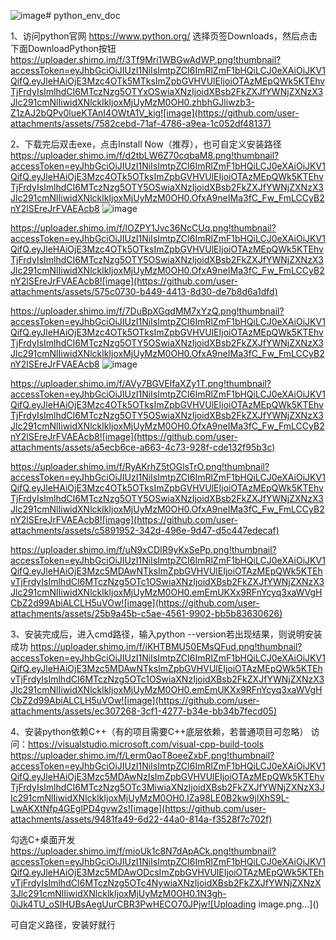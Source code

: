 ![image](https://github.com/user-attachments/assets/3306703e-1ef6-41eb-96ad-73896fbcff8d)# python_env_doc

1、访问python官网 https://www.python.org/ 选择页签Downloads，然后点击下面DownloadPython按钮
https://uploader.shimo.im/f/3Tf9Mri1WBGwAdWP.png!thumbnail?accessToken=eyJhbGciOiJIUzI1NiIsImtpZCI6ImRlZmF1bHQiLCJ0eXAiOiJKV1QifQ.eyJleHAiOjE3Mzc4OTk5MTksImZpbGVHVUlEIjoiOTAzMEpQWk5KTEhvTjFrdyIsImlhdCI6MTczNzg5OTYxOSwiaXNzIjoidXBsb2FkZXJfYWNjZXNzX3Jlc291cmNlIiwidXNlcklkIjoxMjUyMzM0OH0.zhbhGJliwzb3-Z1zAJ2bQPv0lueKTAnI4OWtA1V_kig![image](https://github.com/user-attachments/assets/7582cebd-71af-4786-a9ea-1c052df48137)

2、下载完后双击exe，点击Install Now（推荐），也可自定义安装路径
https://uploader.shimo.im/f/d2tbLW6Z70cqbaM8.png!thumbnail?accessToken=eyJhbGciOiJIUzI1NiIsImtpZCI6ImRlZmF1bHQiLCJ0eXAiOiJKV1QifQ.eyJleHAiOjE3Mzc4OTk5OTksImZpbGVHVUlEIjoiOTAzMEpQWk5KTEhvTjFrdyIsImlhdCI6MTczNzg5OTY5OSwiaXNzIjoidXBsb2FkZXJfYWNjZXNzX3Jlc291cmNlIiwidXNlcklkIjoxMjUyMzM0OH0.OfxA9neIMa3fC_Fw_FmLCCyB2nY2lSEreJrFVAEAcb8
![image](https://github.com/user-attachments/assets/1474273a-208b-478c-a627-d11546a5788d)

https://uploader.shimo.im/f/lOZPY1Jvc36NcCUq.png!thumbnail?accessToken=eyJhbGciOiJIUzI1NiIsImtpZCI6ImRlZmF1bHQiLCJ0eXAiOiJKV1QifQ.eyJleHAiOjE3Mzc4OTk5OTksImZpbGVHVUlEIjoiOTAzMEpQWk5KTEhvTjFrdyIsImlhdCI6MTczNzg5OTY5OSwiaXNzIjoidXBsb2FkZXJfYWNjZXNzX3Jlc291cmNlIiwidXNlcklkIjoxMjUyMzM0OH0.OfxA9neIMa3fC_Fw_FmLCCyB2nY2lSEreJrFVAEAcb8![image](https://github.com/user-attachments/assets/575c0730-b449-4413-8d30-de7b8d6a1dfd)


https://uploader.shimo.im/f/7DuBpXGqdMM7xYzQ.png!thumbnail?accessToken=eyJhbGciOiJIUzI1NiIsImtpZCI6ImRlZmF1bHQiLCJ0eXAiOiJKV1QifQ.eyJleHAiOjE3Mzc4OTk5OTksImZpbGVHVUlEIjoiOTAzMEpQWk5KTEhvTjFrdyIsImlhdCI6MTczNzg5OTY5OSwiaXNzIjoidXBsb2FkZXJfYWNjZXNzX3Jlc291cmNlIiwidXNlcklkIjoxMjUyMzM0OH0.OfxA9neIMa3fC_Fw_FmLCCyB2nY2lSEreJrFVAEAcb8
![image](https://github.com/user-attachments/assets/af106b42-9330-4172-a0e2-98b8c4bfc26b)

https://uploader.shimo.im/f/AVy7BGVElfaXZy1T.png!thumbnail?accessToken=eyJhbGciOiJIUzI1NiIsImtpZCI6ImRlZmF1bHQiLCJ0eXAiOiJKV1QifQ.eyJleHAiOjE3Mzc4OTk5OTksImZpbGVHVUlEIjoiOTAzMEpQWk5KTEhvTjFrdyIsImlhdCI6MTczNzg5OTY5OSwiaXNzIjoidXBsb2FkZXJfYWNjZXNzX3Jlc291cmNlIiwidXNlcklkIjoxMjUyMzM0OH0.OfxA9neIMa3fC_Fw_FmLCCyB2nY2lSEreJrFVAEAcb8![image](https://github.com/user-attachments/assets/a5ecb6ce-a663-4c73-928f-cde132f95b3c)

https://uploader.shimo.im/f/RyAKrhZ5tOGlsTrO.png!thumbnail?accessToken=eyJhbGciOiJIUzI1NiIsImtpZCI6ImRlZmF1bHQiLCJ0eXAiOiJKV1QifQ.eyJleHAiOjE3Mzc4OTk5OTksImZpbGVHVUlEIjoiOTAzMEpQWk5KTEhvTjFrdyIsImlhdCI6MTczNzg5OTY5OSwiaXNzIjoidXBsb2FkZXJfYWNjZXNzX3Jlc291cmNlIiwidXNlcklkIjoxMjUyMzM0OH0.OfxA9neIMa3fC_Fw_FmLCCyB2nY2lSEreJrFVAEAcb8![image](https://github.com/user-attachments/assets/c5891952-342d-496e-9d47-d5c447edecaf)

https://uploader.shimo.im/f/uN9xCDIR9yKxSePp.png!thumbnail?accessToken=eyJhbGciOiJIUzI1NiIsImtpZCI6ImRlZmF1bHQiLCJ0eXAiOiJKV1QifQ.eyJleHAiOjE3Mzc5MDAwNTksImZpbGVHVUlEIjoiOTAzMEpQWk5KTEhvTjFrdyIsImlhdCI6MTczNzg5OTc1OSwiaXNzIjoidXBsb2FkZXJfYWNjZXNzX3Jlc291cmNlIiwidXNlcklkIjoxMjUyMzM0OH0.emEmUKXx9RFnYcyq3xaWVgHCbZ2d99AbiALCLH5uVOw![image](https://github.com/user-attachments/assets/25b9a45b-c5ae-4561-9902-bb5b83630626)


3、安装完成后，进入cmd路径，输入python --version若出现结果，则说明安装成功
https://uploader.shimo.im/f/iKHTBMU50EMsQFud.png!thumbnail?accessToken=eyJhbGciOiJIUzI1NiIsImtpZCI6ImRlZmF1bHQiLCJ0eXAiOiJKV1QifQ.eyJleHAiOjE3Mzc5MDAwNTksImZpbGVHVUlEIjoiOTAzMEpQWk5KTEhvTjFrdyIsImlhdCI6MTczNzg5OTc1OSwiaXNzIjoidXBsb2FkZXJfYWNjZXNzX3Jlc291cmNlIiwidXNlcklkIjoxMjUyMzM0OH0.emEmUKXx9RFnYcyq3xaWVgHCbZ2d99AbiALCLH5uVOw![image](https://github.com/user-attachments/assets/ec307268-3cf1-4277-b34e-bb34b7fecd05)


4、安装python依赖C++（有的项目需要C++底层依赖，若普通项目可忽略）
访问：https://visualstudio.microsoft.com/visual-cpp-build-tools
https://uploader.shimo.im/f/Lerm0aoT8oeeZxbF.png!thumbnail?accessToken=eyJhbGciOiJIUzI1NiIsImtpZCI6ImRlZmF1bHQiLCJ0eXAiOiJKV1QifQ.eyJleHAiOjE3Mzc5MDAwNzIsImZpbGVHVUlEIjoiOTAzMEpQWk5KTEhvTjFrdyIsImlhdCI6MTczNzg5OTc3MiwiaXNzIjoidXBsb2FkZXJfYWNjZXNzX3Jlc291cmNlIiwidXNlcklkIjoxMjUyMzM0OH0.IZa98LE0B2kw9jlXhS9L-LwAKXtNfp4GEglPD4gvw2s![image](https://github.com/user-attachments/assets/9481fa49-6d22-44a0-814a-f3528f7c702f)


勾选C+桌面开发
https://uploader.shimo.im/f/mioUk1c8N7dApACk.png!thumbnail?accessToken=eyJhbGciOiJIUzI1NiIsImtpZCI6ImRlZmF1bHQiLCJ0eXAiOiJKV1QifQ.eyJleHAiOjE3Mzc5MDAwODcsImZpbGVHVUlEIjoiOTAzMEpQWk5KTEhvTjFrdyIsImlhdCI6MTczNzg5OTc4NywiaXNzIjoidXBsb2FkZXJfYWNjZXNzX3Jlc291cmNlIiwidXNlcklkIjoxMjUyMzM0OH0.1N3gh-0iJk4TU_oSIHUBsAegUurCBR3PwHECO70JPjw![Uploading image.png…]()

可自定义路径，安装好就行
